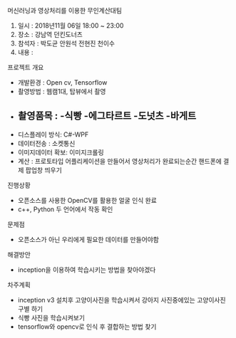 머신러닝과 영상처리를 이용한 무인계산대팀
1. 일시 : 2018년11월 06일 18:00 ~ 23:00
2. 장소 : 강남역 던킨도너츠
3. 참석자 : 박도균 안원석 전현진 천이수
4. 내용 :

프로젝트 개요
- 개발환경 : Open cv, Tensorflow 
- 촬영방법 : 웹캠1대, 탑뷰에서 촬영
- 촬영품목 :
    -식빵
    -에그타르트
    -도넛츠
    -바게트
    -
- 디스플레이 방식: C#-WPF
- 데이터전송 : 소켓통신
- 이미지데이터 확보: 이미지크롤링
- 계산 : 프로토타입 어플리케이션을 만들어서 영상처리가 완료되는순간 핸드폰에 결제 팝업창 띄우기

진행상황
- 오픈소스를 사용한 OpenCV를 활용한 얼굴 인식 완료
- c++, Python 두 언어에서 작동 확인

문제점
- 오픈소스가 아닌 우리에게 필요한 데이터를 만들어야함

해결방안
- inception을 이용하여 학습시키는 방법을 찾아야겠다

차주계획
- inception v3 설치후 고양이사진을 학습시켜서 강아지 사진중에있는 고양이사진 구별 하기
- 식빵 사진을 학습시켜보기
- tensorflow와 opencv로 인식 후 결합하는 방법 찾기
